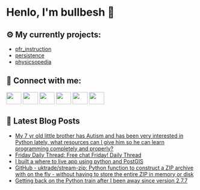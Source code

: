 # Henlo, I'm bullbesh 👋

## ⚙️ My currently projects:
- [pfr_instruction](https://github.com/bullbesh/pfr_instruction)
- [persistence](https://github.com/bullbesh/persistence)
- [physicsopedia](https://github.com/bullbesh/physicsopedia)

## 🔎 Connect with me:
[<img height="32" width="40" src="https://cdn.jsdelivr.net/npm/simple-icons@v5/icons/telegram.svg" />](https://t.me/bullbesh)
[<img height="32" width="40" src="https://cdn.jsdelivr.net/npm/simple-icons@v5/icons/vk.svg" />](https://vk.com/bullbesh)
[<img height="32" width="40" src="https://cdn.jsdelivr.net/npm/simple-icons@v5/icons/twitter.svg" />](https://twitter.com/bullbesh1)
[<img height="32" width="40" src="https://cdn.jsdelivr.net/npm/simple-icons@v5/icons/instagram.svg" />](https://www.instagram.com/bullbesh)
[<img height="32" width="40" src="https://cdn.jsdelivr.net/npm/simple-icons@v5/icons/reddit.svg" />](https://www.reddit.com/user/bullbesh)
[<img height="32" width="40" src="https://cdn.jsdelivr.net/npm/simple-icons@v5/icons/youtube.svg" />](https://www.youtube.com/channel/UCtfjRs6uzgq5mfm8S06WTcg)

## 📕 Latest Blog Posts
<!-- BLOG-POST-LIST:START -->
- [My 7 yr old little brother has Autism and has been very interested in Python lately, what resources can I give him so he can learn programming completely and properly?](https://www.reddit.com/r/Python/comments/rsgyki/my_7_yr_old_little_brother_has_autism_and_has/)
- [Friday Daily Thread: Free chat Friday! Daily Thread](https://www.reddit.com/r/Python/comments/rsg38r/friday_daily_thread_free_chat_friday_daily_thread/)
- [I built a where to live app using python and PostGIS](https://www.reddit.com/r/Python/comments/rscmfo/i_built_a_where_to_live_app_using_python_and/)
- [GitHub - uktrade/stream-zip: Python function to construct a ZIP archive with on the fly - without having to store the entire ZIP in memory or disk](https://www.reddit.com/r/Python/comments/rscgp3/github_uktradestreamzip_python_function_to/)
- [Getting back on the Python train after I been away since version 2.7.7](https://www.reddit.com/r/Python/comments/rsce75/getting_back_on_the_python_train_after_i_been/)
<!-- BLOG-POST-LIST:END -->
